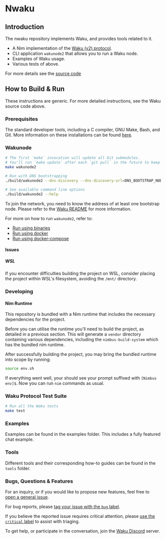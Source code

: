 # Nwaku

## Introduction

The nwaku repository implements Waku, and provides tools related to it.

- A Nim implementation of the [Waku (v2) protocol](https://specs.vac.dev/specs/waku/v2/waku-v2.html).
- CLI application `wakunode2` that allows you to run a Waku node.
- Examples of Waku usage.
- Various tests of above.

For more details see the [source code](waku/v2/README.md)

## How to Build & Run

These instructions are generic. For more detailed instructions, see the Waku source code above.

### Prerequisites

The standard developer tools, including a C compiler, GNU Make, Bash, and Git. More information on these installations can be found [here](https://docs.waku.org/guides/nwaku/build-source#install-dependencies).

### Wakunode

```bash
# The first `make` invocation will update all Git submodules.
# You'll run `make update` after each `git pull` in the future to keep those submodules updated.
make wakunode2

# Run with DNS bootstrapping
./build/wakunode2 --dns-discovery --dns-discovery-url=DNS_BOOTSTRAP_NODE_URL

# See available command line options
./build/wakunode2 --help
```
To join the network, you need to know the address of at least one bootstrap node.
Please refer to the [Waku README](https://github.com/waku-org/nwaku/blob/master/waku/README.md) for more information.

For more on how to run `wakunode2`, refer to:
- [Run using binaries](https://docs.waku.org/guides/run-nwaku-node#download-the-binary)
- [Run using docker](https://docs.waku.org/guides/nwaku/run-docker)
- [Run using docker-compose](https://docs.waku.org/guides/nwaku/run-docker-compose)

#### Issues
##### WSL
If you encounter difficulties building the project on WSL, consider placing the project within WSL's filesystem, avoiding the `/mnt/` directory.

### Developing

#### Nim Runtime
This repository is bundled with a Nim runtime that includes the necessary dependencies for the project.

Before you can utilise the runtime you'll need to build the project, as detailed in a previous section. This will generate a `vendor` directory containing various dependencies, including the `nimbus-build-system` which has the bundled nim runtime.

After successfully building the project, you may bring the bundled runtime into scope by running:
```bash
source env.sh
```
If everything went well, your should see your prompt suffixed with `[Nimbus env]$`. Now you can run `nim` commands as usual.

### Waku Protocol Test Suite

```bash
# Run all the Waku tests
make test
```

### Examples

Examples can be found in the examples folder.
This includes a fully featured chat example.

### Tools

Different tools and their corresponding how-to guides can be found in the `tools` folder.

### Bugs, Questions & Features

For an inquiry, or if you would like to propose new features, feel free to [open a general issue](https://github.com/waku-org/nwaku/issues/new).

For bug reports, please [tag your issue with the `bug` label](https://github.com/waku-org/nwaku/issues/new).

If you believe the reported issue requires critical attention, please [use the `critical` label](https://github.com/waku-org/nwaku/issues/new?labels=critical,bug) to assist with triaging.

To get help, or participate in the conversation, join the [Waku Discord](https://discord.waku.org/) server.
